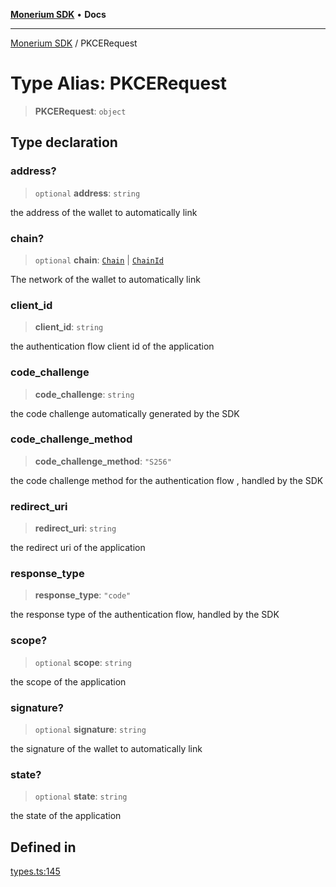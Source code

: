 [**Monerium SDK**](../README.md) • **Docs**

***

[Monerium SDK](../README.md) / PKCERequest

# Type Alias: PKCERequest

> **PKCERequest**: `object`

## Type declaration

### address?

> `optional` **address**: `string`

the address of the wallet to automatically link

### chain?

> `optional` **chain**: [`Chain`](Chain.md) \| [`ChainId`](ChainId.md)

The network of the wallet to automatically link

### client\_id

> **client\_id**: `string`

the authentication flow client id of the application

### code\_challenge

> **code\_challenge**: `string`

the code challenge automatically generated by the SDK

### code\_challenge\_method

> **code\_challenge\_method**: `"S256"`

the code challenge method for the authentication flow , handled by the SDK

### redirect\_uri

> **redirect\_uri**: `string`

the redirect uri of the application

### response\_type

> **response\_type**: `"code"`

the response type of the authentication flow, handled by the SDK

### scope?

> `optional` **scope**: `string`

the scope of the application

### signature?

> `optional` **signature**: `string`

the signature of the wallet to automatically link

### state?

> `optional` **state**: `string`

the state of the application

## Defined in

[types.ts:145](https://github.com/monerium/js-monorepo/blob/90e863940da8623462a29ce3ac59bdfdcf20271e/packages/sdk/src/types.ts#L145)
